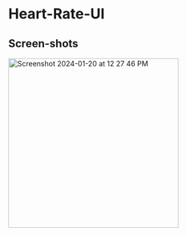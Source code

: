# Heart-Rate-UI



## Screen-shots
<img width="339" alt="Screenshot 2024-01-20 at 12 27 46 PM" src="https://github.com/Ajay312kumar/Heart-Rate-UI/assets/99198303/f68fddcf-8491-424e-8bd3-13fcbae296e8">
